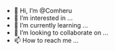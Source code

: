 - 👋 Hi, I’m @Comheru
- 👀 I’m interested in ...
- 🌱 I’m currently learning ...
- 💞️ I’m looking to collaborate on ...
- 📫 How to reach me ...

<!---
Comheru/Comheru is a ✨ special ✨ repository because its `README.md` (this file) appears on your GitHub profile.
You can click the Preview link to take a look at your changes.
--->
